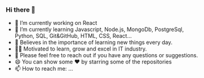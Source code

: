 ### Hi there 👋

- 🔭 I’m currently working on React
- 🌱 I’m currently learning  Javascript, Node.js, MongoDb, PostgreSql, Python, SQL, Git&GitHub, HTML, CSS, React...
- 📝 Believes in the importance of learning new things every day.
- 👨‍💻 Motivated to learn, grow and excel in IT industry.
- 💬 Please feel free to reach out if you have any questions or suggestions.
- 😄 You can show some ❤️   by starring some of the repositories
- 📫 How to reach me: ...
